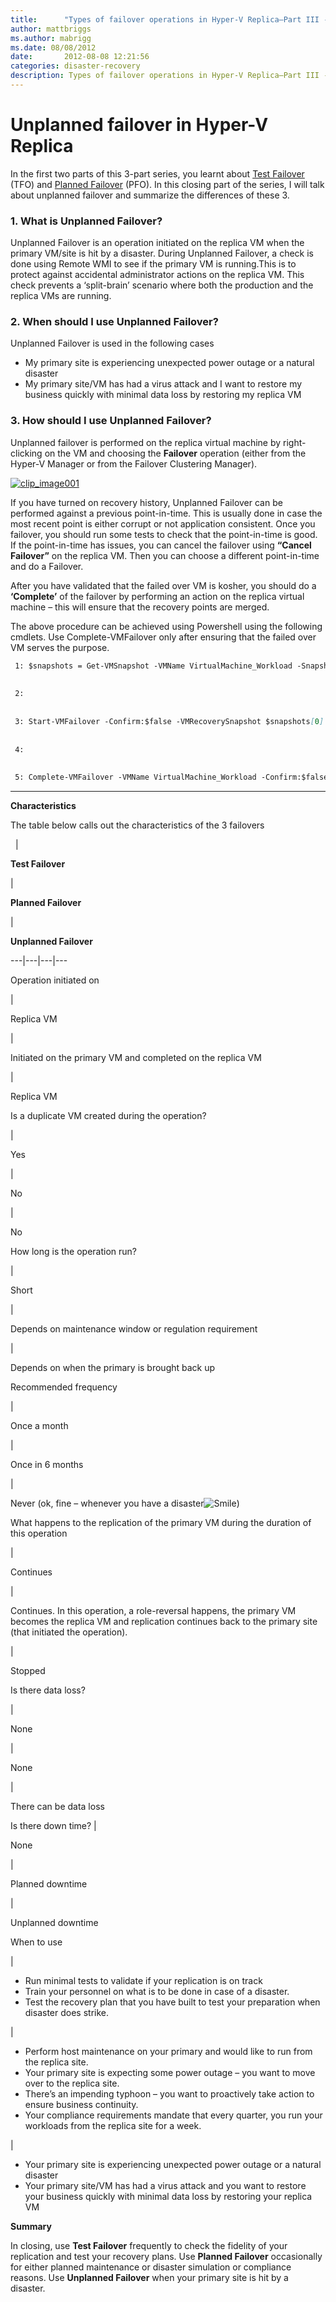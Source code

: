 ```yaml
---
title:      "Types of failover operations in Hyper-V Replica–Part III - Unplanned Failover"
author: mattbriggs
ms.author: mabrigg
ms.date: 08/08/2012
date:       2012-08-08 12:21:56
categories: disaster-recovery
description: Types of failover operations in Hyper-V Replica–Part III - Unplanned Failover
---
```

# Unplanned failover in Hyper-V Replica

In the first two parts of this 3-part series, you learnt about [Test Failover](https://blogs.technet.com/b/virtualization/archive/2012/07/26/types-of-failover-operations-in-hyper-v-replica.aspx) (TFO) and [Planned Failover](https://blogs.technet.com/b/virtualization/archive/2012/07/31/types-of-failover-operations-in-hyper-v-replica-part-ii-planned-failover.aspx) (PFO). In this closing part of the series, I will talk about unplanned failover and summarize the differences of these 3.

### 1\. What is Unplanned Failover? 

Unplanned Failover is an operation initiated on the replica VM when the primary VM/site is hit by a disaster. During Unplanned Failover, a check is done using Remote WMI to see if the primary VM is running.This is to protect against accidental administrator actions on the replica VM. This check prevents a ‘split-brain’ scenario where both the production and the replica VMs are running.

### 2\. When should I use Unplanned Failover? 

Unplanned Failover is used in the following cases 

  * My primary site is experiencing unexpected power outage or a natural disaster 
  * My primary site/VM has had a virus attack and I want to restore my business quickly with minimal data loss by restoring my replica VM



### 3\. How should I use Unplanned Failover?

Unplanned failover is performed on the replica virtual machine by right-clicking on the VM and choosing the **Failover** operation (either from the Hyper-V Manager or from the Failover Clustering Manager).

[![clip_image001](https://msdnshared.blob.core.windows.net/media/TNBlogsFS/prod.evol.blogs.technet.com/CommunityServer.Blogs.Components.WeblogFiles/00/00/00/50/45/metablogapi/5344.clip_image001_thumb_397A690F.jpg)](https://msdnshared.blob.core.windows.net/media/TNBlogsFS/prod.evol.blogs.technet.com/CommunityServer.Blogs.Components.WeblogFiles/00/00/00/50/45/metablogapi/4762.clip_image001_56CA9F77.jpg)

If you have turned on recovery history, Unplanned Failover can be performed against a previous point-in-time. This is usually done in case the most recent point is either corrupt or not application consistent. Once you failover, you should run some tests to check that the point-in-time is good. If the point-in-time has issues, you can cancel the failover using **“Cancel Failover”** on the replica VM. Then you can choose a different point-in-time and do a Failover.

After you have validated that the failed over VM is kosher, you should do a **‘Complete’** of the failover by performing an action on the replica virtual machine – this will ensure that the recovery points are merged.

The above procedure can be achieved using Powershell using the following cmdlets. Use Complete-VMFailover only after ensuring that the failed over VM serves the purpose.
    
```markdown
 1: $snapshots = Get-VMSnapshot -VMName VirtualMachine_Workload -SnapshotType Replica
    
    
 2:  
    
    
 3: Start-VMFailover -Confirm:$false -VMRecoverySnapshot $snapshots[0]
    
    
 4:  
    
    
 5: Complete-VMFailover -VMName VirtualMachine_Workload -Confirm:$false
```

****

**Characteristics**

The table below calls out the characteristics of the 3 failovers 

  | 

**Test Failover**

| 

**Planned Failover**

| 

**Unplanned Failover**  
  
---|---|---|---  
  
Operation initiated on

| 

Replica VM

| 

Initiated on the primary VM and completed on the replica VM

| 

Replica VM  
  
Is a duplicate VM created during the operation?

| 

Yes

| 

No

| 

No  
  
How long is the operation run?

| 

Short

| 

Depends on maintenance window or regulation requirement

| 

Depends on when the primary is brought back up  
  
Recommended frequency

| 

Once a month

| 

Once in 6 months

| 

Never (ok, fine – whenever you have a disaster![Smile](https://msdnshared.blob.core.windows.net/media/TNBlogsFS/prod.evol.blogs.technet.com/CommunityServer.Blogs.Components.WeblogFiles/00/00/00/50/45/metablogapi/2744.wlEmoticon-smile_5D36C706.png))  
  
What happens to the replication of the primary VM during the duration of this operation

| 

Continues

| 

Continues. In this operation, a role-reversal happens, the primary VM becomes the replica VM and replication continues back to the primary site (that initiated the operation).

| 

Stopped  
  
Is there data loss?

| 

None

| 

None

| 

There can be data loss  
  
Is there down time? | 

None

| 

Planned downtime

| 

Unplanned downtime  
  
When to use

| 

  * Run minimal tests to validate if your replication is on track 
  * Train your personnel on what is to be done in case of a disaster. 
  * Test the recovery plan that you have built to test your preparation when disaster does strike. 

| 

  * Perform host maintenance on your primary and would like to run from the replica site.
  * Your primary site is expecting some power outage – you want to move over to the replica site.
  * There’s an impending typhoon – you want to proactively take action to ensure business continuity.
  * Your compliance requirements mandate that every quarter, you run your workloads from the replica site for a week.

| 

  * Your primary site is experiencing unexpected power outage or a natural disaster 
  * Your primary site/VM has had a virus attack and you want to restore your business quickly with minimal data loss by restoring your replica VM

  
  
**Summary**

In closing, use **Test Failover** frequently to check the fidelity of your replication and test your recovery plans. Use **Planned Failover** occasionally for either planned maintenance or disaster simulation or compliance reasons. Use **Unplanned Failover** when your primary site is hit by a disaster.

